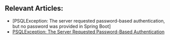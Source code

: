 ## Relevant Articles:

- [PSQLException: The server requested password-based authentication, but no password was provided in Spring Boot]
- [PSQLException: The Server Requested Password-Based Authentication](https://www.baeldung.com/java-psqlexception-the-server-requested-password-based-authentication)
